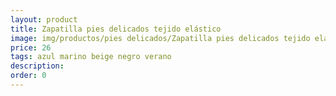 ```yaml
---
layout: product
title: Zapatilla pies delicados tejido elástico 
image: img/productos/pies delicados/Zapatilla pies delicados tejido elástico =26 =azul marino beige negro verano.webp
price: 26 
tags: azul marino beige negro verano
description: 
order: 0
---
```

